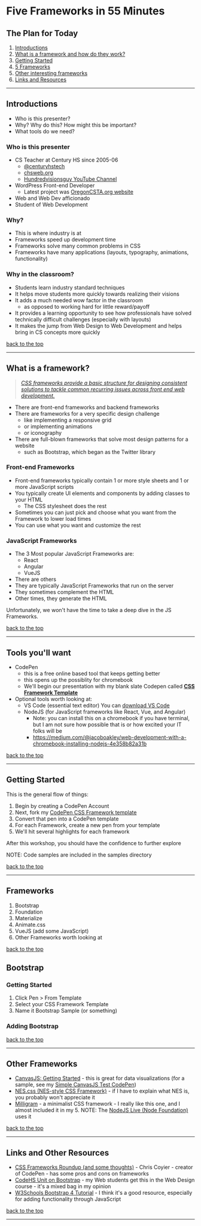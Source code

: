# Five Frameworks in 55 Minutes 

## The Plan for Today

1. [Introductions](#introductions)
2. [What is a framework and how do they work?](#what-is-a-framework)
3. [Getting Started](#getting-started)
4. [5 Frameworks](#frameworks)
5. [Other interesting frameworks](#other-frameworks)
6. [Links and Resources](#links-and-resources)

-------
## Introductions
* Who is this presenter?
* Why? Why do this? How might this be important?
* What tools do we need?

### Who is this presenter

* CS Teacher at Century HS since 2005-06
  - [@centuryhstech](https://www.instagram.com/centuryhstech/?hl=en)
  - [chsweb.org](https://chsweb.org)
  - [Hundredvisionsguy YouTube Channel](https://www.youtube.com/channel/UCaK-mU6spvlU_UssdgkN-bg?view_as=subscriber) 
* WordPress Front-end Developer
  - Latest project was [OregonCSTA.org website](http://oregoncsta.org/)
* Web and Web Dev afficionado
* Student of Web Development


### Why?
* This is where industry is at
* Frameworks speed up development time
* Frameworks solve many common problems in CSS
* Frameworks have many applications (layouts, typography, animations, functionality)

### Why in the classroom?
* Students learn industry standard techniques
* It helps move students more quickly towards realizing their visions
* It adds a much needed wow factor in the classroom
  - as opposed to working hard for little reward/payoff
* It provides a learning opportunity to see how professionals have solved technically difficult challenges (especially with layouts)
* It makes the jump from Web Design to Web Development and helps bring in CS concepts more quickly

[back to the top](#five-frameworks-in-55-minutes)

---------
## What is a framework?
> *[CSS frameworks provide a basic structure for designing consistent solutions to tackle common recurring issues across front end web development.](https://blog.zipboard.co/a-beginners-guide-to-css-front-end-frameworks-8045a499456b)*

* There are front-end frameworks and backend frameworks
* There are frameworks for a very specific design challenge
  - like implementing a responsive grid
  - or implementing animations
  - or iconography
* There are full-blown frameworks that solve most design patterns for a website
  - such as Bootstrap, which began as the Twitter library
### Front-end Frameworks
* Front-end frameworks typically contain 1 or more style sheets and 1 or more JavaScript scripts
* You typically create UI elements and components by adding classes to your HTML
  - The CSS stylesheet does the rest
* Sometimes you can just pick and choose what you want from the Framework to lower load times
* You can use what you want and customize the rest
### JavaScript Frameworks
* The 3 Most popular JavaScript Frameworks are:
  - React
  - Angular
  - VueJS
* There are others
* They are typically JavaScript Frameworks that run on the server 
* They sometimes complement the HTML
* Other times, they generate the HTML

Unfortunately, we won't have the time to take a deep dive in the JS Frameworks.

[back to the top](#five-frameworks-in-55-minutes)

---------
## Tools you'll want
* CodePen 
  - this is a free online based tool that keeps getting better
  - this opens up the possiblity for chromebook 
  - We'll begin our presentation with my blank slate Codepen called **[CSS Framework Template](https://codepen.io/hundredvisionsguy/pen/QWwxVop)**
* Optional tools worth looking at:
  - VS Code (essential text editor)
    You can [download VS Code](https://code.visualstudio.com/download)
  - NodeJS (for JavaScript frameworks like React, Vue, and Angular)
    + Note: you can install this on a chromebook if you have terminal, but I am not sure how possible that is or how excited your IT folks will be 
    + https://medium.com/@jacoboakley/web-development-with-a-chromebook-installing-nodejs-4e358b82a31b

[back to the top](#five-frameworks-in-55-minutes)

---------
## Getting Started

This is the general flow of things:
1. Begin by creating a CodePen Account
2. Next, fork my [CodePen CSS Framework template](https://codepen.io/hundredvisionsguy/pen/QWwxVop)
3. Convert that pen into a CodePen template
4. For each Framework, create a new pen from your template
5. We'll hit several highlights for each framework

After this workshop, you should have the confidence to further explore

NOTE: Code samples are included in the samples directory

[back to the top](#five-frameworks-in-55-minutes)

---------
## Frameworks

1. Bootstrap
2. Foundation
3. Materialize
4. Animate.css
5. VueJS (add some JavaScript)
6. Other Frameworks worth looking at 

[back to the top](#five-frameworks-in-55-minutes)

## Bootstrap
### Getting Started
1. Click Pen > From Template
2. Select your CSS Framework Template
3. Name it Bootstrap Sample (or something)

### Adding Bootstrap

[back to the top](#five-frameworks-in-55-minutes)

---------
## Other Frameworks
* [CanvasJS: Getting Started](https://canvasjs.com/docs/charts/basics-of-creating-html5-chart/) - this is great for data visualizations (for a sample, see my [Simple CanvasJS Test CodePen](https://codepen.io/hundredvisionsguy/pen/mILkg))
* [NES.css (NES-style CSS Framework)](https://nostalgic-css.github.io/NES.css/) - if I have to explain what NES is, you probably won't appreciate it
* [Milligram](https://milligram.io/) - a minimalist CSS framework - I really like this one, and I almost included it in my 5. NOTE: The [NodeJS Live (Node Foundation)](https://live.nodejs.org/) uses it


[back to the top](#five-frameworks-in-55-minutes)

---------

## Links and Other Resources
* [CSS Frameworks Roundup (and some thoughts)](https://css-tricks.com/css-frameworks-roundup-and-some-thoughts/) - Chris Coyier - creator of CodePen - has some pros and cons on frameworks
* [CodeHS Unit on Bootstrap](https://codehs.com/library/course/1939/module/2823) - my Web students get this in the Web Design course - it's a mixed bag in my opinion
* [W3Schools Bootstrap 4 Tutorial](https://www.w3schools.com/bootstrap4/) - I think it's a good resource, especially for adding functionality through JavaScript 

[back to the top](#five-frameworks-in-55-minutes)

---------